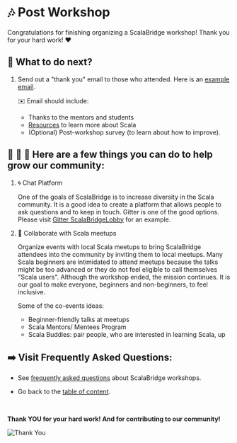 # :notes: Post Workshop

Congratulations for finishing organizing a ScalaBridge workshop! Thank you for your hard work! :heart:


## :ferris_wheel: What to do next?
1. Send out a "thank you" email to those who attended. Here is an [example email](../sample-emails/post-workshop-thank-you.md).

   :envelope: Email should include:
    - Thanks to the mentors and students
    - [Resources](https://scalabridge.gitbooks.io/curriculum/content/resources.html) to learn more about Scala
    - (Optional) Post-workshop survey (to learn about how to improve).


## :couple: :two_women_holding_hands: :two_men_holding_hands: Here are a few things you can do to help grow our community:

1. :cyclone: Chat Platform
   
   One of the goals of ScalaBridge is to increase diversity in the Scala community. It is a good idea to create a platform that allows people to ask questions and to keep in touch. Gitter is one of the good options. Please visit [Gitter ScalaBridgeLobby](https://gitter.im/scalabridgeboston/Lobby) for an example.

2. :open_hands: Collaborate with Scala meetups

   Organize events with local Scala meetups to bring ScalaBridge attendees into the community by inviting them to local meetups. Many Scala beginners are intimidated to attend meetups because the talks might be too advanced or they do not feel eligible to call themselves "Scala users". Although the workshop ended, the mission continues. It is our goal to make everyone, beginners and non-beginners, to feel inclusive.
   
   Some of the co-events ideas:
   - Beginner-friendly talks at meetups
   - Scala Mentors/ Mentees Program
   - Scala Buddies: pair people, who are interested in learning Scala, up
   
## :arrow_right: Visit Frequently Asked Questions:
- See [frequently asked questions](./faq.md) about ScalaBridge workshops.

- Go back to the [table of content](../README.md).


<br>

**Thank YOU for your hard work! And for contributing to our community!**

![Thank You](../images/IMG_4774.JPG)

